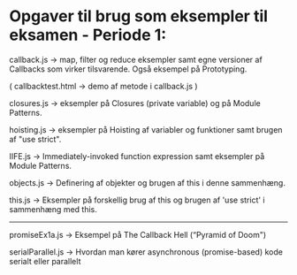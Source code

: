 # Opgaver til brug som eksempler til eksamen - Periode 1:

callback.js  ->  map, filter og reduce eksempler samt egne versioner af Callbacks som virker tilsvarende. Også eksempel på Prototyping.

( callbacktest.html  ->  demo af metode i callback.js )

closures.js  ->  eksempler på Closures (private variable) og på Module Patterns.

hoisting.js  ->  eksempler på Hoisting af variabler og funktioner samt brugen af "use strict".

IIFE.js  ->  Immediately-invoked function expression samt eksempler på Module Patterns.

objects.js  ->  Definering af objekter og brugen af this i denne sammenhæng.

this.js  ->  Eksempler på forskellig brug af this og brugen af 'use strict' i sammenhæng med this.

----

promiseEx1a.js  ->  Eksempel på The Callback Hell  (“Pyramid of Doom")

serialParallel.js  ->  Hvordan man kører asynchronous (promise-based) kode serialt eller parallelt


 
